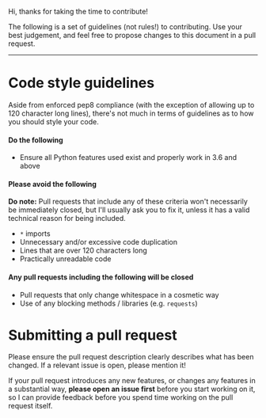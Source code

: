 Hi, thanks for taking the time to contribute!

The following is a set of guidelines (not rules!) to contributing. Use your best judgement, and feel free
to propose changes to this document in a pull request.

-------

# Code style guidelines

Aside from enforced pep8 compliance (with the exception of allowing up to 120 character long lines),
there's not much in terms of guidelines as to how you should style your code.

#### Do the following

- Ensure all Python features used exist and properly work in 3.6 and above

#### Please avoid the following

**Do note:** Pull requests that include any of these criteria won't necessarily be immediately closed,
but I'll usually ask you to fix it, unless it has a valid technical reason for being included.

- `*` imports
- Unnecessary and/or excessive code duplication
- Lines that are over 120 characters long
- Practically unreadable code

#### Any pull requests including the following will be closed

- Pull requests that only change whitespace in a cosmetic way
- Use of any blocking methods / libraries (e.g. `requests`)

# Submitting a pull request

Please ensure the pull request description clearly describes what has been changed. If a relevant issue is open,
please mention it!

If your pull request introduces any new features, or changes any features in a substantial way,
**please open an issue first** before you start working on it, so I can provide feedback
before you spend time working on the pull request itself.
